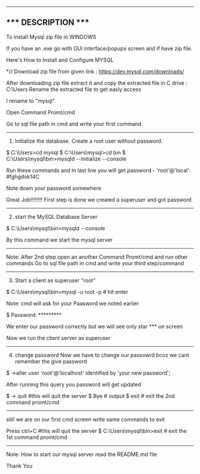 ____________________________________________________________________________________
*** DESCRIPTION ***
--------------------
To install Mysql zip file in WINDOWS

If you have an .exe go with GUI interface/popups screen and if have zip file.

Here's How to Install and Configure MYSQL

*// Download zip file from given link : https://dev.mysql.com/downloads/

After downloading zip file extract it and copy the extracted file in C drive : C:\Users
Rename the extracted file to get easly access

I rename to "mysql"

Open Command Promt/cmd

Go to sql file path in cmd and write your first command
______________________________________________________________________________________
1.  Initialize the database. Create a root user without password.

$ C:\Users>cd mysql
$ C:\Users\mysql>cd bin
$ C:\Users\mysql\bin>mysqld --initialize --console 

Run these commands and
In last line you will get password - 'root'@'local': #fghgdok14C

Note down your password somewhere

Great Job!!!!!!!!
First step is done we created a superuser and got password
______________________________________________________________________________________
2.  start the MySQL Database Server

$ C:\Users\mysql\bin>mysqld --console

By this command we start the mysql server
______________________________________________________________________________________
Note: After 2nd step open an another Command Promt/cmd and run other commands
Go to sql file path in cmd and write your third step/command
______________________________________________________________________________________
3.  Start a client as superuser "root"

$ C:\Users\mysql\bin>mysql -u root -p   # hit enter

Note: cmd will ask for your Paasword we noted earlier

$ Password: *********

We enter our password correctly but we will see only star *** on screen

Now we run the client server as superuser
______________________________________________________________________________________
4.  change password
  Now we have to change our passowrd bcoz we cant remember the give password
  
$ ->alter user 'root'@'localhost' identified by 'your new password';

After running this query you password will get updated 

$ -> quit            #this will quit the server
$ Bye                # output
$ exit               # exit the 2nd command promt/cmd
______________________________________________________________________________________
still we are on our first cmd screen write same commands to exit

Press ctrl+C            #this will quit the server
$ C:\Users\mysql\bin>exit               # exit the 1st command promt/cmd
______________________________________________________________________________________

Note: How to start our mysql server read the README.md file

Thank You
